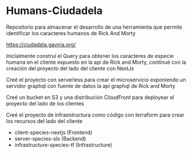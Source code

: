 # Humans-Ciudadela

Repositorio para almacenar el desarrollo de una herramienta que permite identificar los caracteres humanos de Rick And Morty



https://ciudadela.gaviria.org/

Inicialmente construí el Query para obtener los caracteres de especie humana en el cliente expuesto en la api de Rick and Morty, continué con la creación del proyecto del lado del cliente con NextJs

Creé el proyecto con serverless para crear el microservicio exponiendo un servidor graphql con fuente de datos la api graphql de Rick and Morty

Creé un bucket en S3 y una distribución CloudFront para deployear el proyecto del lado de los clientes

Creé el proyecto de infraestructura como código con terraform para crear los recursos del lado del cliente 


- client-species-nextjs (Frontend)
- server-species-sls (Backend)
- infrastructure-species-tf (Infrastructure)